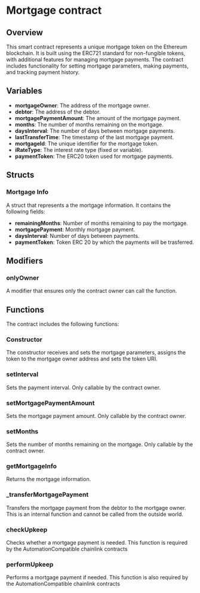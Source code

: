 # Mortgage contract

## Overview
This smart contract represents a unique mortgage token on the Ethereum blockchain. It is built using the ERC721 standard for non-fungible tokens, with additional features for managing mortgage payments. The contract includes functionality for setting mortgage parameters, making payments, and tracking payment history.

## Variables
- **mortgageOwner**: The address of the mortgage owner.
- **debtor**: The address of the debtor.
- **mortgagePaymentAmount**: The amount of the mortgage payment.
- **months**: The number of months remaining on the mortgage.
- **daysInterval**: The number of days between mortgage payments.
- **lastTransferTime**: The timestamp of the last mortgage payment.
- **mortgageId**: The unique identifier for the mortgage token.
- **iRateType**: The interest rate type (fixed or variable).
- **paymentToken**: The ERC20 token used for mortgage payments.

## Structs

### Mortgage Info
A struct that represents a the mortgage information. It contains the following fields:

- **remainingMonths**: Number of months remaining to pay the mortgage.
- **mortgagePayment**: Monthly mortgage payment.
- **daysInterval**: Number of days between payments.
- **paymentToken**: Token ERC 20 by which the payments will be trasferred.

## Modifiers

### onlyOwner
A modifier that ensures only the contract owner can call the function.

## Functions

The contract includes the following functions:

### Constructor

The constructor receives and sets the mortgage parameters, assigns the token to the mortgage owner address and sets the token URI.

### setInterval
Sets the payment interval. Only callable by the contract owner.

### setMortgagePaymentAmount
Sets the mortgage payment amount. Only callable by the contract owner.

### setMonths
Sets the number of months remaining on the mortgage. Only callable by the contract owner.

### getMortgageInfo
Returns the mortgage information.

### _transferMortgagePayment
Transfers the mortgage payment from the debtor to the mortgage owner. This is an internal function and cannot be called from the outside world.

### checkUpkeep
Checks whether a mortgage payment is needed. This function is required by the AutomationCompatible chainlink contracts

### performUpkeep
Performs a mortgage payment if needed. This function is also required by the AutomationCompatible chainlink contracts